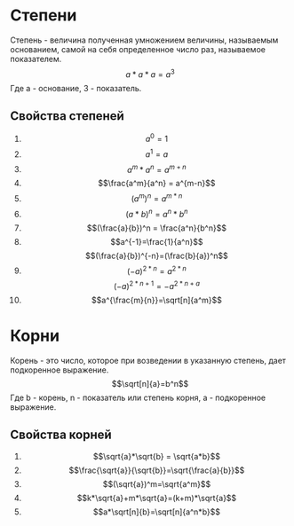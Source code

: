 # Степени
Степень - величина полученная умножением величины, называемым основанием, самой на  себя определенное число раз, называемое показателем.
$$
a * a * a = a^3
$$
Где a - основание, 3 - показатель.
## Свойства степеней
1) $$a^0 = 1$$
2) $$a^1 = a$$
3) $$a^m*a^n = a^{m+n}$$
4) $$\frac{a^m}{a^n} = a^{m-n}$$
5) $$(a^m)^n=a^{m*n}$$
6) $$(a*b)^n = a^n*b^n$$
7) $$(\frac{a}{b})^n = \frac{a^n}{b^n}$$
8) $$a^{-1}=\frac{1}{a^n}$$
   $$(\frac{a}{b})^{-n}=(\frac{b}{a})^n$$
9) $$(-a)^{2*n} = a^{2*n}$$
   $$(-a)^{2*n+1}=-a^{2*n+a}$$
10) $$a^{\frac{m}{n}}=\sqrt[n]{a^m}$$
# Корни
Корень - это число, которое при возведении в указанную степень, дает подкоренное выражение.
$$\sqrt[n]{a}=b^n$$
Где b - корень, n - показатель или степень корня, a - подкоренное выражение.
## Свойства корней
1) $$\sqrt{a}*\sqrt{b} = \sqrt{a*b}$$
2) $$\frac{\sqrt{a}}{\sqrt{b}}=\sqrt{\frac{a}{b}}$$
3) $$(\sqrt{a})^m=\sqrt{a^m}$$
4) $$k*\sqrt{a}+m*\sqrt{a}=(k+m)*\sqrt{a}$$
5) $$a*\sqrt[n]{b}=\sqrt[n]{a^n*b}$$
